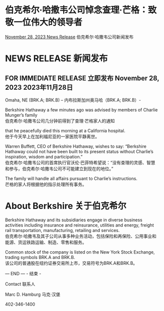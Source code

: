 # 伯克希尔·哈撒韦公司悼念查理·芒格：致敬一位伟大的领导者
[November 28, 2023 News Release](https://www.berkshirehathaway.com/news/nov2823.pdf)
伯克希尔·哈撒韦公司新闻发布

# NEWS RELEASE  新闻发布

## FOR IMMEDIATE RELEASE  立即发布       November 28, 2023  2023年11月28日

Omaha, NE (BRK.A; BRK.B) –  内布拉斯加州奥马哈（BRK.A; BRK.B）-

Berkshire Hathaway a few minutes ago was advised by members of Charlie Munger’s family  
伯克希尔·哈撒韦公司几分钟前得到了查理·芒格家人的通知

that he peacefully died this morning at a California hospital.  
他于今天早上在加利福尼亚的一家医院平静离世。

Warren Buffett, CEO of Berkshire Hathaway, wishes to say: “Berkshire Hathaway could not have been built to its present status without Charlie’s inspiration, wisdom and participation.”  
伯克希尔·哈撒韦公司的首席执行官沃伦·巴菲特希望说：“没有查理的灵感、智慧和参与，伯克希尔·哈撒韦公司不可能建立到现在的地位。”

The family will handle all affairs pursuant to Charlie’s instructions.  
芒格的家人将根据他的指示处理所有事务。

# About Berkshire  关于伯克希尔

Berkshire Hathaway and its subsidiaries engage in diverse business activities including insurance and reinsurance, utilities and energy, freight rail transportation, manufacturing, retailing and services.  
伯克希尔·哈撒韦及其子公司从事多种业务活动，包括保险和再保险、公用事业和能源、货运铁路运输、制造、零售和服务。

Common stock of the company is listed on the New York Stock Exchange, trading symbols BRK.A and BRK.B.  
该公司的普通股在纽约证券交易所上市，交易符号为BRK.A和BRK.B。

— END —  - 结束 -

Contact  联系人

Marc D. Hamburg  马克·汉堡

402-346-1400
